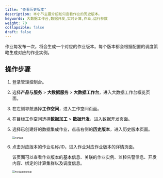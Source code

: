 ```yaml
---
title: "查看历史版本"
description: 本小节主要介绍如何查看作业的历史版本。 
keywords: 大数据工作台,数据开发,实时计算,作业,运行参数
weight: 70
collapsible: false
draft: false
---
```


作业每发布一次，将会生成一个对应的作业版本。每个版本都会根据配置的调度策略生成对应的作业实例。

## 操作步骤

1. 登录管理控制台。
2. 选择**产品与服务** > **大数据服务** > **大数据工作台**，进入大数据工作台概览页面。
3. 在左侧导航选择**工作空间**，进入工作空间页面。
4. 在目标工作空间选择**数据加工** > **数据开发**，进入数据开发页面。
5. 选择已创建好的数据集成作业，点击右侧的**历史版本**，进入历史版本页面。

   <img src="/bigdata/dataomnis/_images/flink_job_history_list.png" alt="历史版本" style="zoom:50%;" />

6. 点击对应版本的作业名称/ID，进入作业对应作业版本的详情页面。

   该页面可以查看作业版本的基本信息、关联的作业实例、监控告警信息、开发内容、绑定的计算集群以及调度信息。
   
   <img src="/bigdata/dataomnis/_images/flink_job_history_detail.png" alt="作业版本详细信息" style="zoom:50%;" />